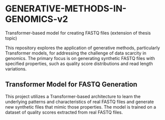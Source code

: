 # GENERATIVE-METHODS-IN-GENOMICS-v2
Transformer-based model for creating FASTQ files (extension of thesis topic)

This repository explores the application of generative methods, particularly Transformer models, for addressing the challenge of data scarcity in genomics. The primary focus is on generating synthetic FASTQ files with specified properties, such as quality score distributions and read length variations.

## Transformer Model for FASTQ Generation

This project utilizes a Transformer-based architecture to learn the underlying patterns and characteristics of real FASTQ files and generate new synthetic files that mimic those properties. The model is trained on a dataset of quality scores extracted from real FASTQ files.
